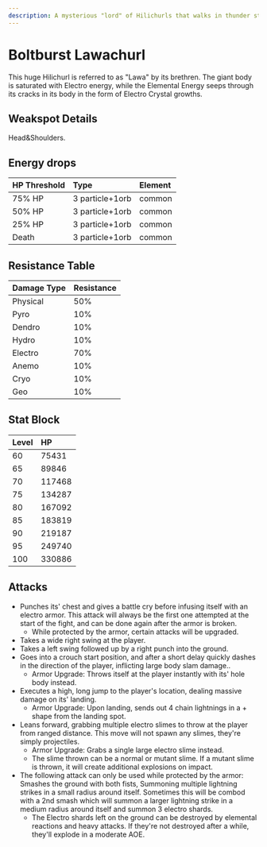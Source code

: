 ```yaml
---
description: A mysterious "lord" of Hilichurls that walks in thunder storms..
---
```


# Boltburst Lawachurl

This huge Hilichurl is referred to as "Lawa" by its brethren. The giant body is saturated with Electro energy, while the Elemental Energy seeps through its cracks in its body in the form of Electro Crystal growths.

## Weakspot Details

Head&Shoulders.

## Energy drops

| HP Threshold | Type            | Element |
| :----------- | :-------------- | :------ |
| 75% HP       | 3 particle+1orb | common  |
| 50% HP       | 3 particle+1orb | common  |
| 25% HP       | 3 particle+1orb | common  |
| Death        | 3 particle+1orb | common  |

## Resistance Table

| Damage Type | Resistance |
| :---------- | :--------- |
| Physical    | 50%        |
| Pyro        | 10%        |
| Dendro      | 10%        |
| Hydro       | 10%        |
| Electro     | 70%        |
| Anemo       | 10%        |
| Cryo        | 10%        |
| Geo         | 10%        |

## Stat Block

| Level | HP     |
| :---- | :----- |
| 60    | 75431  |
| 65    | 89846  |
| 70    | 117468 |
| 75    | 134287 |
| 80    | 167092 |
| 85    | 183819 |
| 90    | 219187 |
| 95    | 249740 |
| 100   | 330886 |

## Attacks

* Punches its' chest and gives a battle cry before infusing itself with an electro armor. This attack will always be the first one attempted at the start of the fight, and can be done again after the armor is broken.
  * While protected by the armor, certain attacks will be upgraded.
* Takes a wide right swing at the player.
* Takes a left swing followed up by a right punch into the ground.
* Goes into a crouch start position, and after a short delay quickly dashes in the direction of the player, inflicting large body slam damage..
  * Armor Upgrade: Throws itself at the player instantly with its' hole body instead.
* Executes a high, long jump to the player's location, dealing massive damage on its' landing.
  * Armor Upgrade: Upon landing, sends out 4 chain lightnings in a + shape from the landing spot.
* Leans forward, grabbing multiple electro slimes to throw at the player from ranged distance. This move will not spawn any slimes, they're simply projectiles.
  * Armor Upgrade: Grabs a single large electro slime instead.
  * The slime thrown can be a normal or mutant slime. If a mutant slime is thrown, it will create additional explosions on impact.
* The following attack can only be used while protected by the armor: Smashes the ground with both fists, Summoning multiple lightning strikes in a small radius around itself. Sometimes this will be combod with a 2nd smash which will summon a larger lightning strike in a medium radius around itself and summon 3 electro shards.
  * The Electro shards left on the ground can be destroyed by elemental reactions and heavy attacks. If they're not destroyed after a while, they'll explode in a moderate AOE.
